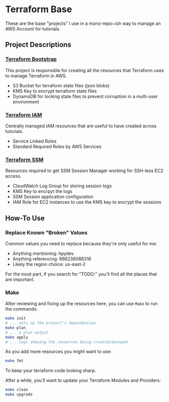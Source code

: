 # Terraform Base

These are the base "projects" I use in a mono-repo~ish way to manage an AWS Account for tutorials.

## Project Descriptions

### [Terraform Bootstrap](/terraform_bootstrap)

This project is responsible for creating all the resources that Terraform uses to manage Terraform in AWS.

- S3 Bucket for terraform state files (json blobs)
- KMS Key to encrypt terraform state files
- DynamoDB for locking state files to prevent corruption in a multi-user environment

### [Terraform IAM](/terraform_iam)

Centrally managed IAM resources that are useful to have created across tutorials.

- Service Linked Roles
- Standard Required Roles by AWS Services

### [Terraform SSM](/terraform_ssm)

Resources required to get SSM Session Manager working for SSH-less EC2 access.

- CloudWatch Log Group for storing session logs
- KMS Key to encrpyt the logs
- SSM Session application configuration
- IAM Role for EC2 instances to use the KMS key to encrypt the sessions

## How-To Use

### Replace Known "Broken" Values

Common values you need to replace because they're only useful for me:

- Anything mentioning: hpydev
- Anything referencing: 666236088316
- Likely the region choice: us-east-2

For the most part, if you search for "TODO:" you'll find all the places that are important.

### Make

After reviewing and fixing up the resources here, you can use `Make` to run the commands:

```bash
make init
# ... sets up the project's dependencies
make plan
# ... a plan output
make apply
# ... logs showing the resources being created/managed
```

As you add more resources you might want to use:

```bash
make fmt
```

To keep your terraform code looking sharp.

After a while, you'll want to update your Terraform Modules and Providers:

```bash
make clean
make upgrade
```
